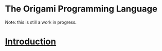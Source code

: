 The Origami Programming Language
================================

Note: this is still a work in progress.


# [Introduction](./informal-intro.md)
